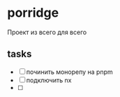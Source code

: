 # porridge
Проект из всего для всего


## tasks
- [ ] починить монорепу на pnpm
- [ ] подключить nx
- [ ] 